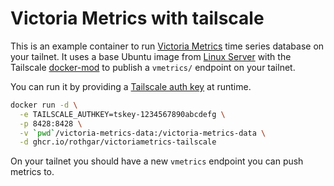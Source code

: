 # Victoria Metrics with tailscale

This is an example container to run [Victoria Metrics](https://victoriametrics.com/) time series database on your tailnet.
It uses a base Ubuntu image from [Linux Server](https://linuxserver.io) with the Tailscale [docker-mod](https://github.com/tailscale-dev/docker-mod) to publish a `vmetrics/` endpoint on your tailnet.

You can run it by providing a [Tailscale auth key](https://login.tailscale.com/admin/settings/keys) at runtime.

```sh
docker run -d \
  -e TAILSCALE_AUTHKEY=tskey-1234567890abcdefg \
  -p 8428:8428 \
  -v `pwd`/victoria-metrics-data:/victoria-metrics-data \
  -d ghcr.io/rothgar/victoriametrics-tailscale
```

On your tailnet you should have a new `vmetrics` endpoint you can push metrics to.
